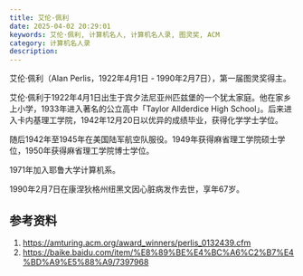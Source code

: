```yaml
---
title: 艾伦·佩利
date: 2025-04-02 20:29:01
keywords: 艾伦·佩利, 计算机名人, 计算机名人录, 图灵奖, ACM
category: 计算机名人录
description: 
---
```


艾伦·佩利（Alan Perlis，1922年4月1日 - 1990年2月7日），第一届图灵奖得主。

艾伦·佩利于1922年4月1日出生于宾夕法尼亚州匹兹堡的一个犹太家庭。他在家乡上小学，1933年进入著名的公立高中「Taylor Allderdice High School」。后来进入卡内基理工学院，1942年12月20日以优异的成绩毕业，获得化学学士学位。



随后1942年至1945年在美国陆军航空队服役。1949年获得麻省理工学院硕士学位，1950年获得麻省理工学院博士学位。

1971年加入耶鲁大学计算机系。

1990年2月7日在康涅狄格州纽黑文因心脏病发作去世，享年67岁。


## 参考资料
1. https://amturing.acm.org/award_winners/perlis_0132439.cfm
2. https://baike.baidu.com/item/%E8%89%BE%E4%BC%A6%C2%B7%E4%BD%A9%E5%88%A9/7397968